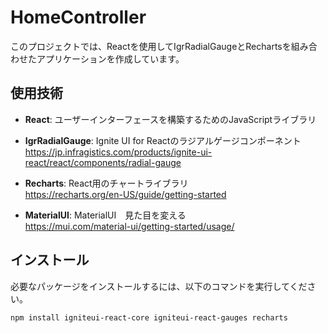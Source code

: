 # HomeController

このプロジェクトでは、Reactを使用してIgrRadialGaugeとRechartsを組み合わせたアプリケーションを作成しています。

## 使用技術

- **React**: ユーザーインターフェースを構築するためのJavaScriptライブラリ
- **IgrRadialGauge**: Ignite UI for Reactのラジアルゲージコンポーネント  
https://jp.infragistics.com/products/ignite-ui-react/react/components/radial-gauge  
- **Recharts**: React用のチャートライブラリ  
https://recharts.org/en-US/guide/getting-started  

- **MaterialUI**: MaterialUI　見た目を変える  
https://mui.com/material-ui/getting-started/usage/

## インストール

必要なパッケージをインストールするには、以下のコマンドを実行してください。

```bash
npm install igniteui-react-core igniteui-react-gauges recharts